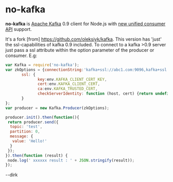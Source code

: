 # no-kafka

__no-kafka__ is [Apache Kafka](https://kafka.apache.org) 0.9 client for Node.js with [new unified consumer API](#groupconsumer-new-unified-consumer-api) support.

It's a fork [from] https://github.com/oleksiyk/kafka. This version has 'just' the ssl-capabilities of kafka 0.9 included. 
To connect to a kafka >0.9 server just pass a ssl attribute within the option parameter of the producer or consumer. E.g:

```javascript
var Kafka = require('no-kafka');
var zkOptions = {connectionString:'kafka+ssl://abc1.com:9096,kafka+ssl://abc2.com:9096', 
       ssl: {
              key:env.KAFKA_CLIENT_CERT_KEY, 
              cert:env.KAFKA_CLIENT_CERT, 
              ca:env.KAFKA_TRUSTED_CERT, 
              checkServerIdentity: function (host, cert) {return undefined;}
       }
};
var producer = new Kafka.Producer(zkOptions);

producer.init().then(function(){
 return producer.send({
  topic: 'test',
  partition: 0,
  message: {
   value: 'Hello!'
  }
 });
}).then(function (result) {
 node.log(' xxxxxx result : ' + JSON.stringify(result));
});
```

--dirk
